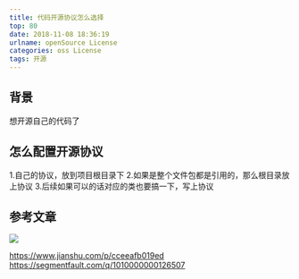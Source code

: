 ```yaml
---
title: 代码开源协议怎么选择
top: 80
date: 2018-11-08 18:36:19
urlname: openSource License
categories: oss License 
tags: 开源
---
```

## 背景
想开源自己的代码了
<!--more-->
## 怎么配置开源协议
1.自己的协议，放到项目根目录下
2.如果是整个文件包都是引用的，那么根目录放上协议
3.后续如果可以的话对应的类也要搞一下，写上协议

## 参考文章
![](http://ws4.sinaimg.cn/large/6f9556baly1fx0uff2gm2j20rs0j241r.jpg)

https://www.jianshu.com/p/cceeafb019ed 
https://segmentfault.com/q/1010000000126507
